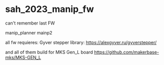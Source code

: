 # sah_2023_manip_fw
 
can't remember last FW

manip_planner 
mainp2

all fw requieres:
Gyver stepper library: https://alexgyver.ru/gyverstepper/

and all of them build for MKS Gen_L board https://github.com/makerbase-mks/MKS-GEN_L